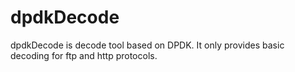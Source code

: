 # dpdkDecode
dpdkDecode is decode tool based on DPDK. It only provides basic decoding for ftp and http protocols.
